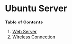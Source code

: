 # **Ubuntu Server**

**Table of Contents**
1. [Web Server](home-server/tree/master/Web%20Server)
2. [Wireless Connection](home-server/tree/master/Wireless%20Connection)
